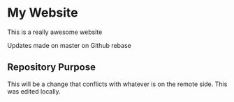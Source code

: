 # My Website

This is a really awesome website

Updates made on master on Github rebase

## Repository Purpose

This will be a change that conflicts
with whatever is on the remote side.
This was edited locally.